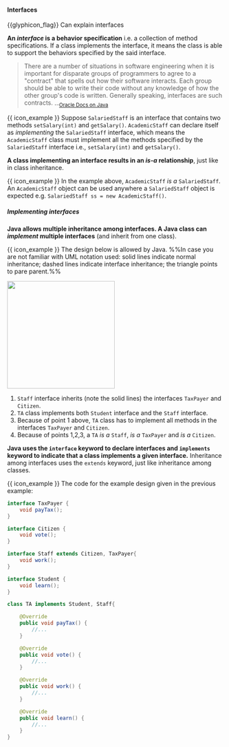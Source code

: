 <div id="title">

#### Interfaces

</div>

<span id="prereqs"></span>

<span id="outcomes">{{glyphicon_flag}} Can explain interfaces</span>

<div id="body">

**An _interface_ is a behavior specification** i.e. a collection of <tooltip content="Just the method signature without any implementation">method specifications</tooltip>. If a class <tooltip content="implements all methods specified in an interface">implements the interface</tooltip>, it means the class is able to support the behaviors specified by the said interface.  

>There are a number of situations in software engineering when it is important for disparate groups of programmers to agree to a "contract" that spells out how their software interacts. Each group should be able to write their code without any knowledge of how the other group's code is written. Generally speaking, interfaces are such contracts. <sub>--[Oracle Docs on Java](https://docs.oracle.com/javase/tutorial/java/IandI/createinterface.html)<sub>

<tip-box>

{{ icon_example }} Suppose `SalariedStaff` is an interface that contains two methods `setSalary(int)` and `getSalary()`. `AcademicStaff` can declare itself as _implementing_ the `SalariedStaff` interface, which means the `AcademicStaff` class must implement all the methods specified by the `SalariedStaff` interface i.e., `setSalary(int)` and `getSalary()`. 

</tip-box>

**A class implementing an interface results in an _is-a_ relationship**, just like in class inheritance.

<tip-box>

{{ icon_example }} In the example above, `AcademicStaff` _is a_ `SalariedStaff`.  An `AcademicStaff` object can be used anywhere a `SalariedStaff` object is expected e.g. `SalariedStaff ss = new AcademicStaff()`. 

</tip-box>

##### **Implementing interfaces**

**Java allows multiple inheritance among interfaces. A Java class can _implement_ multiple interfaces** (and inherit from one class). 

<tip-box>

{{ icon_example }} The design below is allowed by Java. %%In case you are not familiar with UML notation used: solid lines indicate normal inheritance; dashed lines indicate interface inheritance; the triangle points to pare parent.%%

<img src="{{baseUrl}}/oop/inheritance/interfaces/images/studentStaff.png" height="250" />
<p/>

1. `Staff` interface inherits (note the solid lines) the interfaces `TaxPayer` and `Citizen`.
2. `TA` class implements both `Student` interface and the `Staff` interface. 
3. Because of point 1 above, `TA` class has to implement all methods in the interfaces `TaxPayer` and `Citizen`.
4. Because of points 1,2,3, a `TA` _is a_ `Staff`, _is a_ `TaxPayer` and _is a_ `Citizen`. 

</tip-box>

**Java uses the `interface` keyword to declare interfaces and `implements` keyword to indicate that a class implements a given interface.** Inheritance among interfaces uses the `extends` keyword, just like inheritance among classes.

<tip-box> 

{{ icon_example }} The code for the example design given in the previous example:

```java
interface TaxPayer {
    void payTax();
}

interface Citizen {
    void vote();
}

interface Staff extends Citizen, TaxPayer{
    void work();
}

interface Student {
    void learn();
}

class TA implements Student, Staff{

    @Override
    public void payTax() {
        //...
    }

    @Override
    public void vote() {
        //...
    }

    @Override
    public void work() {
        //...
    }

    @Override
    public void learn() {
        //...
    }
}
```

</tip-box>


</div>

<div id="extras">
  <include src="resources.md" />
</div>